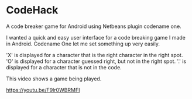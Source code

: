 # CodeHack
A code breaker game for Android using Netbeans plugin codename one.

I wanted a quick and easy user interface for a code breaking game I made in Android.  Codename One let me set something up very easily.

'X' is displayed for a character that is the right character in the right spot.  'O' is displayed for a character guessed right, but not in the right spot.  '.' is displayed for a character that is not in the code.

This video shows a game being played.

https://youtu.be/F9lr0WBRMFI

